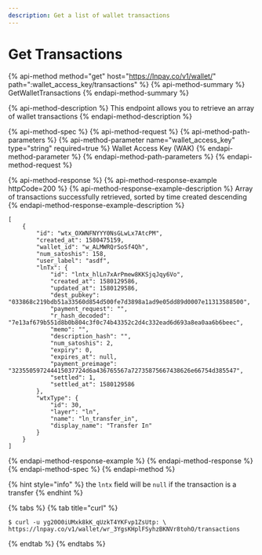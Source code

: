 ```yaml
---
description: Get a list of wallet transactions
---
```


# Get Transactions

{% api-method method="get" host="https://lnpay.co/v1/wallet/" path=":wallet\_access\_key/transactions" %}
{% api-method-summary %}
GetWalletTransactions
{% endapi-method-summary %}

{% api-method-description %}
This endpoint allows you to retrieve an array of wallet transactions
{% endapi-method-description %}

{% api-method-spec %}
{% api-method-request %}
{% api-method-path-parameters %}
{% api-method-parameter name="wallet\_access\_key" type="string" required=true %}
Wallet Access Key \(WAK\)
{% endapi-method-parameter %}
{% endapi-method-path-parameters %}
{% endapi-method-request %}

{% api-method-response %}
{% api-method-response-example httpCode=200 %}
{% api-method-response-example-description %}
Array of transactions successfully retrieved, sorted by time created descending
{% endapi-method-response-example-description %}

```
[
    {
        "id": "wtx_OXWNFNYYY0NsGLwLx7AtcPM",
        "created_at": 1580475159,
        "wallet_id": "w_ALMWRQrSoSf4Qh",
        "num_satoshis": 158,
        "user_label": "asdf",
        "lnTx": {
            "id": "lntx_hlLn7xArPmew8KKSjqJqy6Vo",
            "created_at": 1580129586,
            "updated_at": 1580129586,
            "dest_pubkey": "033868c219bdb51a33560d854d500fe7d3898a1ad9e05dd89d0007e11313588500",
            "payment_request": "",
            "r_hash_decoded": "7e13af679b551d8b0b804c3f0c74b43352c2d4c332ead6d693a8ea0aa6b6beec",
            "memo": "",
            "description_hash": "",
            "num_satoshis": 2,
            "expiry": 0,
            "expires_at": null,
            "payment_preimage": "323550597244415037724d6a436765567a72735875667438626e66754d385547",
            "settled": 1,
            "settled_at": 1580129586
        },
        "wtxType": {
            "id": 30,
            "layer": "ln",
            "name": "ln_transfer_in",
            "display_name": "Transfer In"
        }
    }
]
```
{% endapi-method-response-example %}
{% endapi-method-response %}
{% endapi-method-spec %}
{% endapi-method %}

{% hint style="info" %}
the `lntx` field will be `null` if the transaction is a transfer
{% endhint %}

{% tabs %}
{% tab title="curl" %}
```text
$ curl -u yg20O0iUMxk8kK_qUzkT4YKFvp1ZsUtp: \
https://lnpay.co/v1/wallet/wr_3YgsKHplFSyhzBKNVr8tohO/transactions
```
{% endtab %}
{% endtabs %}

